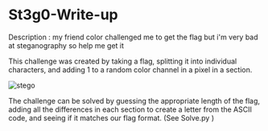 # St3g0-Write-up

Description :
my friend color challenged me to get the flag but i'm very bad at steganography so help me get it 

This challenge was created by taking a flag, splitting it into individual characters, and adding 1 to a random color channel in a pixel in a section. 

![stego](https://user-images.githubusercontent.com/80649768/189890669-59d4f7dc-0f3e-4096-9ae9-edbb4b278b90.png)


The challenge can be solved by guessing the appropriate length of the flag, adding all the differences in each section to create a letter from the ASCII code, and seeing if it matches our flag format. (See Solve.py )
